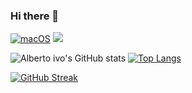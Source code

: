 ### Hi there 👋

<!--
**albertoivo/albertoivo** is a ✨ _special_ ✨ repository because its `README.md` (this file) appears on your GitHub profile.

Here are some ideas to get you started:

- 🔭 I’m currently working on ...
- 🌱 I’m currently learning ...
- 👯 I’m looking to collaborate on ...
- 🤔 I’m looking for help with ...
- 💬 Ask me about ...
- 📫 How to reach me: ...
- 😄 Pronouns: ...
- ⚡ Fun fact: ...
-->



[![macOS](https://svgshare.com/i/ZjP.svg)](https://svgshare.com/i/ZjP.svg) ![](https://komarev.com/ghpvc/?username=albertoivo)

![Alberto ivo's GitHub stats](https://github-readme-stats.vercel.app/api?username=albertoivo&show_icons=true&theme=radical) [![Top Langs](https://github-readme-stats.vercel.app/api/top-langs/?username=anuraghazra&layout=compact)](https://github.com/albertoivo/github-readme-stats)

[![GitHub Streak](http://github-readme-streak-stats.herokuapp.com?user=albertoivo&theme=black-ice&hide_border=true)](https://git.io/streak-stats)
